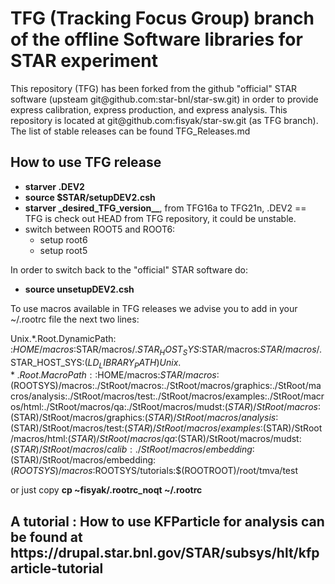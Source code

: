 <h1>  TFG (Tracking Focus Group) branch of the offline Software libraries for STAR experiment</h1> 
<p> This repository (TFG)  has been forked from the github "official" STAR software (upsteam git@github.com:star-bnl/star-sw.git)
in order to provide express calibration, express production, and express analysis.
This repository is located at  git@github.com:fisyak/star-sw.git (as TFG branch).
The list of stable releases can be found TFG_Releases.md

<h2>How to use  TFG release </h2>
<ul>
<li>  <b>starver .DEV2</b>
<li>  <b>source $STAR/setupDEV2.csh</b>
<li>  <b>starver _desired_TFG_version__</b>, from TFG16a  to TFG21n, .DEV2 == TFG is check out HEAD from TFG repository, it could be unstable.
<li>  switch between ROOT5 and ROOT6: 
<ul>
  <li> setup root6
  <li> setup root5
</ul> 
</ul>
<p>
In order to switch back to the "official" STAR software do: 
<ul>
<li><b>source unsetupDEV2.csh</b>
</ul>
<p>
To use macros available in TFG releases we advise you to add in your ~/.rootrc file the next two lines: 

Unix.*.Root.DynamicPath:    :$HOME/macros:$STAR/macros/.$STAR_HOST_SYS:$STAR/macros:$STAR/macros/.$STAR_HOST_SYS:$(LD_LIBRARY_PATH)
Unix.*.Root.MacroPath:      :$HOME/macros:$STAR/macros:$(ROOTSYS)/macros:./StRoot/macros:./StRoot/macros/graphics:./StRoot/macros/analysis:./StRoot/macros/test:./StRoot/macros/examples:./StRoot/macros/html:./StRoot/macros/qa:./StRoot/macros/mudst:$(STAR)/StRoot/macros:$(STAR)/StRoot/macros/graphics:$(STAR)/StRoot/macros/analysis:$(STAR)/StRoot/macros/test:$(STAR)/StRoot/macros/examples:$(STAR)/StRoot
/macros/html:$(STAR)/StRoot/macros/qa:$(STAR)/StRoot/macros/mudst:$(STAR)/StRoot/macros/calib:./StRoot/macros/embedding:$(STAR)/StRoot/macros/embedding:$(ROOTSYS)/macros:$ROOTSYS/tutorials:$(ROOTROOT)/root/tmva/test

or just copy 
<b>cp ~fisyak/.rootrc_noqt ~/.rootrc</b>

<h2>
A tutorial : How to use  KFParticle for analysis can be found at 
https://drupal.star.bnl.gov/STAR/subsys/hlt/kfparticle-tutorial
